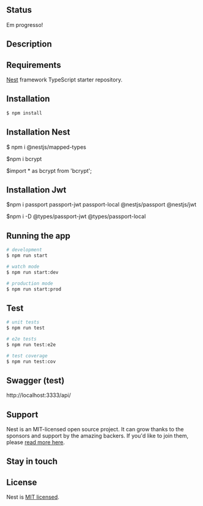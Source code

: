 ## Status

Em progresso!

## Description


## Requirements


[Nest](https://github.com/nestjs/nest) framework TypeScript starter repository.

## Installation

```bash
$ npm install
```

## Installation Nest

$ npm i @nestjs/mapped-types

$npm i bcrypt

$import * as bcrypt from 'bcrypt';

## Installation Jwt

$npm i passport passport-jwt passport-local @nestjs/passport @nestjs/jwt

$npm i -D @types/passport-jwt @types/passport-local

## Running the app

```bash
# development
$ npm run start

# watch mode
$ npm run start:dev

# production mode
$ npm run start:prod
```

## Test

```bash
# unit tests
$ npm run test

# e2e tests
$ npm run test:e2e

# test coverage
$ npm run test:cov
```
## Swagger (test)


http://localhost:3333/api/

## Support

Nest is an MIT-licensed open source project. It can grow thanks to the sponsors and support by the amazing backers. If you'd like to join them, please [read more here](https://docs.nestjs.com/support).

## Stay in touch


## License

Nest is [MIT licensed](LICENSE).
